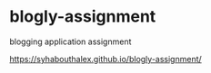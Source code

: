 # blogly-assignment
blogging application assignment

https://syhabouthalex.github.io/blogly-assignment/
